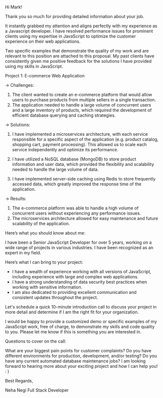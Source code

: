 Hi Mark!

Thank you so much for providing detailed information about your job.

It instantly grabbed my attention and aligns perfectly with my experience as a Javascript developer. I have resolved performance issues for prominent clients using my expertise in JavaScript to optimize the customer experience on their web applications.

Two specific examples that demonstrate the quality of my work and are relevant to this position are attached to this proposal. My past clients have consistently given me positive feedback for the solutions I have provided using my skills in JavaScript.

Project 1: E-commerce Web Application

-> Challenges:

1. The client wanted to create an e-commerce platform that would allow users to purchase products from multiple sellers in a single transaction.
2. The application needed to handle a large volume of concurrent users and a large inventory of products, which required the development of efficient database querying and caching strategies.

-> Solutions:

1. I have implemented a microservices architecture, with each service responsible for a specific aspect of the application (e.g. product catalog, shopping cart, payment processing). This allowed us to scale each service independently and optimize its performance.

2. I have utilized a NoSQL database (MongoDB) to store product information and user data, which provided the flexibility and scalability needed to handle the large volume of data.
3. I have implemented server-side caching using Redis to store frequently accessed data, which greatly improved the response time of the application.

-> Results:

1. The e-commerce platform was able to handle a high volume of concurrent users without experiencing any performance issues.
2. The microservices architecture allowed for easy maintenance and future scalability of the application.

Here’s what you should know about me:

I have been a Senior JavaScript Developer for over 5 years, working on a wide range of projects in various industries. I have been recognized as an expert in my field.

Here’s what I can bring to your project:

- I have a wealth of experience working with all versions of JavaScript, including experience with large and complex web applications.
- I have a strong understanding of data security best practices when working with sensitive information.
- I am also dedicated to providing excellent communication and consistent updates throughout the project.

Let's schedule a quick 10-minute introduction call to discuss your project in more detail and determine if I am the right fit for your organization.

I would be happy to provide a customized demo or specific examples of my JavaScript work, free of charge, to demonstrate my skills and code quality to you. Please let me know if this is something you are interested in.

Questions to cover on the call:

What are your biggest pain points for customer complaints?
Do you have different environments for production, development, and/or testing?
Do you have any current automated database maintenance jobs?
I am looking forward to hearing more about your exciting project and how I can help you! : )

Best Regards,

Neha Negi
Full Stack Developer
